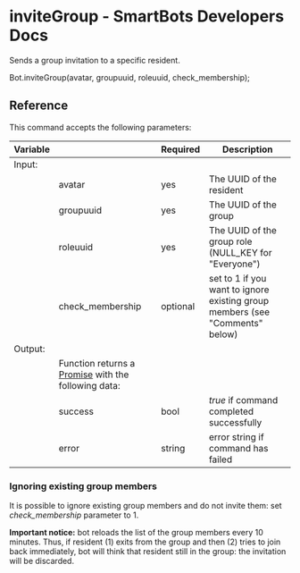 # inviteGroup - SmartBots Developers Docs

Sends a group invitation to a specific resident.

Bot.inviteGroup(avatar, groupuuid, roleuuid, check\_membership);

## Reference

This command accepts the following parameters:

| Variable |     | Required | Description |
| --- | --- | --- | --- |
| Input: |     |     |     |
|     | avatar | yes | The UUID of the resident |
|     | groupuuid | yes | The UUID of the group |
|     | roleuuid | yes | The UUID of the group role (NULL\_KEY for "Everyone") |
|     | check\_membership | optional | set to 1 if you want to ignore existing group members (see "Comments" below) |
| Output: |     |     |     |
|     | Function returns a [Promise](https://www.mysmartbots.com/dev/docs/Bot_Playground/Callbacks_and_return_values "Bot Playground/Callbacks and return values") with the following data: |     |     |
|     | success | bool | _true_ if command completed successfully |
|     | error | string | error string if command has failed |

### Ignoring existing group members

It is possible to ignore existing group members and do not invite them: set _check\_membership_ parameter to 1.

**Important notice:** bot reloads the list of the group members every 10 minutes. Thus, if resident (1) exits from the group and then (2) tries to join back immediately, bot will think that resident still in the group: the invitation will be discarded.

